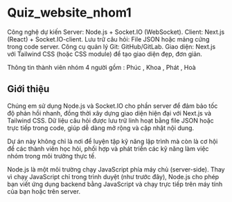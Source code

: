 # Quiz_website_nhom1

Công nghệ dự kiến
Server: Node.js + Socket.IO (WebSocket).
Client: Next.js (React) + Socket.IO-client.
Lưu trữ câu hỏi: File JSON hoặc mảng cứng trong code server.
Công cụ quản lý Git: GitHub/GitLab.
Giao diện: Next.js với Tailwind CSS (hoặc CSS module) để tạo giao diện đẹp, đơn giản.

Thông tin thành viên nhóm 4 người gồm : Phúc , Khoa , Phát , Hoà

## Giới thiệu
Chúng em sử dụng Node.js và Socket.IO cho phần server để đảm bảo tốc độ phản hồi nhanh, đồng thời xây dựng giao diện hiện đại với Next.js và Tailwind CSS. Dữ liệu câu hỏi được lưu trữ linh hoạt bằng file JSON hoặc trực tiếp trong code, giúp dễ dàng mở rộng và cập nhật nội dung.

Dự án này không chỉ là nơi để luyện tập kỹ năng lập trình mà còn là cơ hội để các thành viên học hỏi, phối hợp và phát triển các kỹ năng làm việc nhóm trong môi trường thực tế.

Node.js là một môi trường chạy JavaScript phía máy chủ (server-side). Thay vì chạy JavaScript chỉ trong trình duyệt (như trước đây), Node.js cho phép bạn viết ứng dụng backend bằng JavaScript và chạy trực tiếp trên máy tính của bạn hoặc trên server.